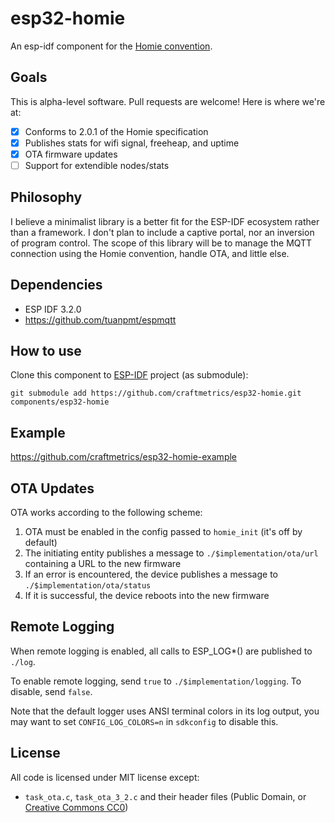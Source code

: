 # esp32-homie

An esp-idf component for the [Homie convention](https://github.com/homieiot/convention).

## Goals

This is alpha-level software. Pull requests are welcome! Here is where we're at:

- [x] Conforms to 2.0.1 of the Homie specification
- [x] Publishes stats for wifi signal, freeheap, and uptime
- [x] OTA firmware updates
- [ ] Support for extendible nodes/stats

## Philosophy

I believe a minimalist library is a better fit for the ESP-IDF ecosystem rather than a framework. I don't plan to include a captive portal, nor an inversion of program control. The scope of this library will be to manage the MQTT connection using the Homie convention, handle OTA, and little else.

## Dependencies

- ESP IDF 3.2.0
- https://github.com/tuanpmt/espmqtt

## How to use

Clone this component to [ESP-IDF](https://github.com/espressif/esp-idf) project (as submodule):

```
git submodule add https://github.com/craftmetrics/esp32-homie.git components/esp32-homie
```

## Example

https://github.com/craftmetrics/esp32-homie-example

## OTA Updates

OTA works according to the following scheme:

1. OTA must be enabled in the config passed to `homie_init` (it's off by default)
1. The initiating entity publishes a message to `./$implementation/ota/url` containing a URL to the new firmware
1. If an error is encountered, the device publishes a message to `./$implementation/ota/status`
1. If it is successful, the device reboots into the new firmware

## Remote Logging

When remote logging is enabled, all calls to ESP_LOG\*() are published to `./log`.

To enable remote logging, send `true` to `./$implementation/logging`. To disable, send `false`.

Note that the default logger uses ANSI terminal colors in its log output, you may want to set `CONFIG_LOG_COLORS=n` in `sdkconfig` to disable this.

## License

All code is licensed under MIT license except:

* `task_ota.c`, `task_ota_3_2.c` and their header files (Public Domain, or
  [Creative Commons CC0](https://creativecommons.org/share-your-work/public-domain/cc0/))
